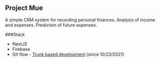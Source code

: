 ## Project Mue

A simple CRM system for recording personal finances. Analysis of income and expenses. Prediction of future expenses.

###Stack 
- NextJS
- Firebase
- Git flow - [Trunk based development](https://trunkbaseddevelopment.com/) (since 10/23/2021)
